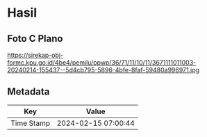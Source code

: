 # Hasil

## Foto C Plano

https://sirekap-obj-formc.kpu.go.id/4be4/pemilu/ppwp/36/71/11/10/11/3671111011003-20240214-155437--5d4cb795-5896-4bfe-8faf-59480a996971.jpg


## Metadata

| Key        | Value               |
| ---------- | ------------------- |
| Time Stamp | 2024-02-15 07:00:44 |



